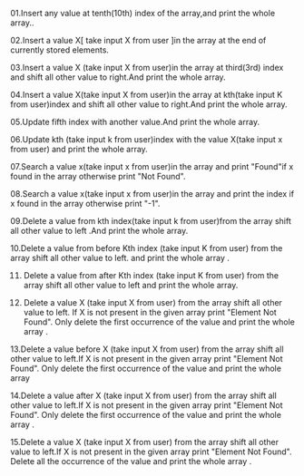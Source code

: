 01.Insert any value at tenth(10th) index of the array,and print the whole array..

02.Insert a value X[ take input X from user ]in the array at the end of currently stored elements.

03.Insert a value X (take input X from user)in the array at third(3rd)  index and shift all other value to right.And print the whole array.

04.Insert a value X(take input X from user)in the array at kth(take input K from user)index and shift all other value to right.And print the whole array.

05.Update fifth index with another value.And print the whole array.

06.Update kth (take input k from user)index with the value X(take input x from user) and print the whole array.

07.Search a value x(take input x from user)in the array and print "Found"if x found in the array otherwise print "Not Found".

08.Search a value x(take input x from user)in the array and print the index if x found in the array otherwise print "-1".

09.Delete a value from kth index(take input k from user)from the array shift all other value to left .And print the whole array.

10.Delete a value from before Kth index (take input K from user) from the array shift all other value to left.
   and print the whole array .
   
11. Delete a value from after Kth index (take input K from user) from the array shift all other value to left and print the whole array.

12. Delete a value X (take input X from user) from the array shift all other value to left. If X is not present in the given array print "Element Not Found".
    Only delete the first occurrence of the value and print the whole array .
    
13.Delete a value before X (take input X from user) from the array shift all other value to left.If X is not present in the given array print "Element Not Found".
    Only delete the first occurrence of the value and print the whole array
 
14.Delete a value after X (take input X from user) from the array shift all other value to left.If X is not present in the given array print "Element Not Found".
    Only delete the first occurrence of the value and print the whole array .
    
15.Delete a value X (take input X from user) from the array shift all other value to left.If X is not present in the given array print "Element Not Found".
    Delete all the occurrence of the value and print the whole array .
